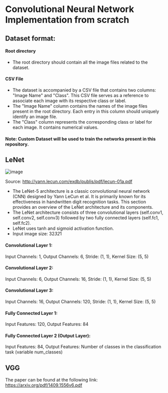 # Convolutional Neural Network Implementation from scratch

## Dataset format:
#### Root directory
* The root directory should contain all the image files related to the dataset.
#### CSV File 
* The dataset is accompanied by a CSV file that contains two columns: "Image Name" and "Class". This CSV file serves as a reference to associate each image with its respective class or label.
* The "Image Name" column contains the names of the image files present in the root directory. Each entry in this column should uniquely identify an image file.
* The "Class" column represents the corresponding class or label for each image. It contains numerical values.

#### Note: Custom Dataset will be used to train the networks present in this repository.

## LeNet

![image](https://github.com/abhamedewar/classification_networks/assets/20626950/08e82682-092e-4266-9be4-51511c859637)

Source: http://yann.lecun.com/exdb/publis/pdf/lecun-01a.pdf

* The LeNet-5 architecture is a classic convolutional neural network (CNN) designed by Yann LeCun et al. It is primarily known for its effectiveness in handwritten digit recognition tasks. This section provides an overview of the LeNet architecture and its components.
* The LeNet architecture consists of three convolutional layers (self.conv1, self.conv2, self.conv3) followed by two fully connected layers (self.fc1, self.fc2).
* LeNet uses tanh and sigmoid activation function.
* Input image size: 32*32*1

#### Convolutional Layer 1:
Input Channels: 1, Output Channels: 6, Stride: (1, 1), Kernel Size: (5, 5)

#### Convolutional Layer 2: 
Input Channels: 6, Output Channels: 16, Stride: (1, 1), Kernel Size: (5, 5)

#### Convolutional Layer 3:
Input Channels: 16, Output Channels: 120, Stride: (1, 1), Kernel Size: (5, 5)

#### Fully Connected Layer 1:
Input Features: 120, Output Features: 84

#### Fully Connected Layer 2 (Output Layer):
Input Features: 84, Output Features: Number of classes in the classification task (variable num_classes)

## VGG
The paper can be found at the following link: https://arxiv.org/pdf/1409.1556v6.pdf






